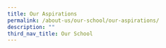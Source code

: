 ```yaml
---
title: Our Aspirations
permalink: /about-us/our-school/our-aspirations/
description: ""
third_nav_title: Our School
---
```

